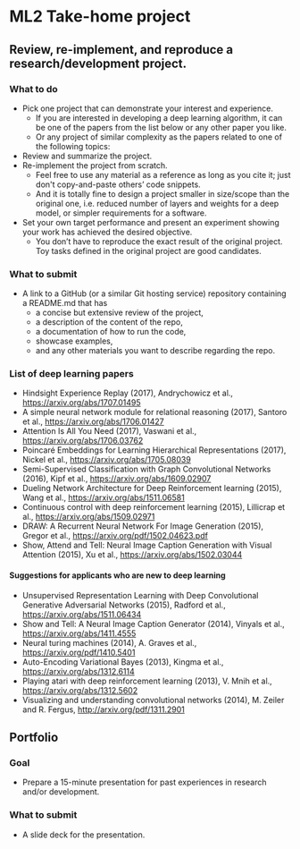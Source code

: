 # ML2 Take-home project

## Review, re-implement, and reproduce a research/development project.

### What to do
* Pick one project that can demonstrate your interest and experience. 
  * If you are interested in developing a deep learning algorithm, it can be one of the papers from the list below or any other paper you like.
  * Or any project of similar complexity as the papers related to one of the following topics:
* Review and summarize the project.
* Re-implement the project from scratch. 
  * Feel free to use any material as a reference as long as you cite it; just don't copy-and-paste others’ code snippets. 
  * And it is totally fine to design a project smaller in size/scope than the original one, i.e. reduced number of layers and weights for a deep model, or simpler requirements for a software.
* Set your own target performance and present an experiment showing your work has achieved the desired objective.
  * You don’t have to reproduce the exact result of the original project. Toy tasks defined in the original project are good candidates.

### What to submit 
* A link to a GitHub (or a similar Git hosting service) repository containing a README.md that has
  * a concise but extensive review of the project,
  * a description of the content of the repo,
  * a documentation of how to run the code,
  * showcase examples,
  * and any other materials you want to describe regarding the repo.

### List of deep learning papers

* Hindsight Experience Replay (2017), Andrychowicz et al.,  https://arxiv.org/abs/1707.01495 
* A simple neural network module for relational reasoning (2017), Santoro et al., https://arxiv.org/abs/1706.01427 
* Attention Is All You Need (2017), Vaswani et al., https://arxiv.org/abs/1706.03762 
* Poincaré Embeddings for Learning Hierarchical Representations (2017), Nickel et al., https://arxiv.org/abs/1705.08039
* Semi-Supervised Classification with Graph Convolutional Networks (2016), Kipf et al., https://arxiv.org/abs/1609.02907
* Dueling Network Architecture for Deep Reinforcement learning (2015), Wang et al., https://arxiv.org/abs/1511.06581 
* Continuous control with deep reinforcement learning (2015), Lillicrap et al., https://arxiv.org/abs/1509.02971
* DRAW: A Recurrent Neural Network For Image Generation (2015), Gregor et al., https://arxiv.org/pdf/1502.04623.pdf
* Show, Attend and Tell: Neural Image Caption Generation with Visual Attention (2015), Xu et al., https://arxiv.org/abs/1502.03044

#### Suggestions for applicants who are new to deep learning
* Unsupervised Representation Learning with Deep Convolutional Generative Adversarial Networks (2015), Radford et al., https://arxiv.org/abs/1511.06434
* Show and Tell: A Neural Image Caption Generator (2014), Vinyals et al., https://arxiv.org/abs/1411.4555
* Neural turing machines (2014), A. Graves et al., https://arxiv.org/pdf/1410.5401
* Auto-Encoding Variational Bayes (2013), Kingma et al., https://arxiv.org/abs/1312.6114
* Playing atari with deep reinforcement learning (2013), V. Mnih et al., https://arxiv.org/abs/1312.5602 
* Visualizing and understanding convolutional networks (2014), M. Zeiler and R. Fergus, http://arxiv.org/pdf/1311.2901

## Portfolio
### Goal
* Prepare a 15-minute presentation for past experiences in research and/or development.

### What to submit
* A slide deck for the presentation.
